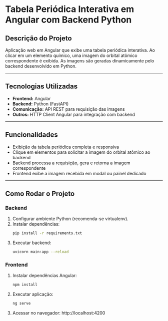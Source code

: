 # Tabela Periódica Interativa em Angular com Backend Python

## Descrição do Projeto

Aplicação web em Angular que exibe uma tabela periódica interativa. Ao clicar em um elemento químico, uma imagem do orbital atômico correspondente é exibida. As imagens são geradas dinamicamente pelo backend desenvolvido em Python.

---

## Tecnologias Utilizadas

- **Frontend:** Angular  
- **Backend:** Python (FastAPI)  
- **Comunicação:** API REST para requisição das imagens  
- **Outros:** HTTP Client Angular para integração com backend

---

## Funcionalidades

- Exibição da tabela periódica completa e responsiva  
- Clique em elementos para solicitar a imagem do orbital atômico ao backend  
- Backend processa a requisição, gera e retorna a imagem correspondente  
- Frontend exibe a imagem recebida em modal ou painel dedicado

---

## Como Rodar o Projeto

### Backend

1. Configurar ambiente Python (recomenda-se virtualenv).  
2. Instalar dependências:  
   ```bash
   pip install -r requirements.txt
3. Executar backend:
    ```bash
    uvicorn main:app --reload
### Frontend
1. Instalar dependências Angular:
    ```bash
    npm install
2. Executar aplicação:
    ```bash
    ng serve
3. Acessar no navegador: http://localhost:4200